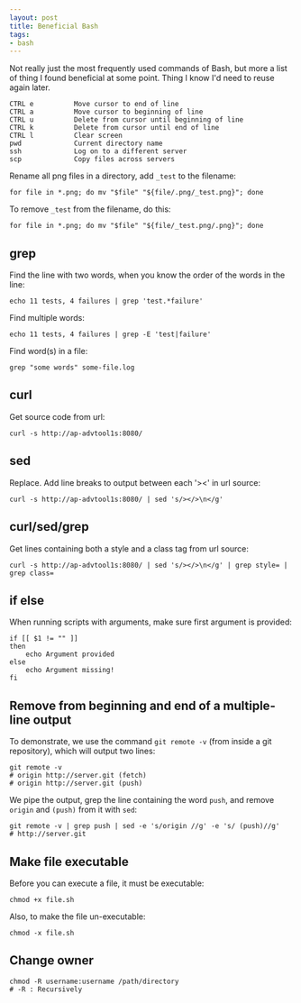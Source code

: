 ```yaml
---
layout: post
title: Beneficial Bash
tags:
- bash
---
```


Not really just the most frequently used commands of Bash, but more a list of thing I found beneficial at some point. Thing I know I'd need to reuse again later.

```
CTRL e          Move cursor to end of line
CTRL a          Move cursor to beginning of line
CTRL u          Delete from cursor until beginning of line
CTRL k          Delete from cursor until end of line
CTRL l          Clear screen
pwd             Current directory name
ssh             Log on to a different server
scp             Copy files across servers
```

Rename all png files in a directory, add `_test` to the filename:

```
for file in *.png; do mv "$file" "${file/.png/_test.png}"; done
```
To remove `_test` from the filename, do this:

```
for file in *.png; do mv "$file" "${file/_test.png/.png}"; done
```

## grep
Find the line with two words, when you know the order of the words in the line:

```
echo 11 tests, 4 failures | grep 'test.*failure'
```
Find multiple words:

```
echo 11 tests, 4 failures | grep -E 'test|failure'
```

Find word(s) in a file:

```
grep "some words" some-file.log
```

## curl
Get source code from url:

```
curl -s http://ap-advtool1s:8080/
```


## sed
Replace. Add line breaks to output between each '><' in url source:

```
curl -s http://ap-advtool1s:8080/ | sed 's/></>\n</g'
```


## curl/sed/grep
Get lines containing both a style and a class tag from url source:

```
curl -s http://ap-advtool1s:8080/ | sed 's/></>\n</g' | grep style= | grep class=
```


## if else
When running scripts with arguments, make sure first argument is provided:

```
if [[ $1 != "" ]] 
then 
    echo Argument provided
else 
    echo Argument missing!
fi
```


## Remove from beginning and end of a multiple-line output
To demonstrate, we use the command `git remote -v` (from inside a git repository), which will output two lines:

```
git remote -v
# origin http://server.git (fetch)
# origin http://server.git (push)
```

We pipe the output, grep the line containing the word `push`, and remove `origin` and `(push)` from it with `sed`:

```
git remote -v | grep push | sed -e 's/origin //g' -e 's/ (push)//g'
# http://server.git
```


## Make file executable
Before you can execute a file, it must be executable:

```
chmod +x file.sh
```

Also, to make the file un-executable:

```
chmod -x file.sh
```

## Change owner

```
chmod -R username:username /path/directory
# -R : Recursively
```
